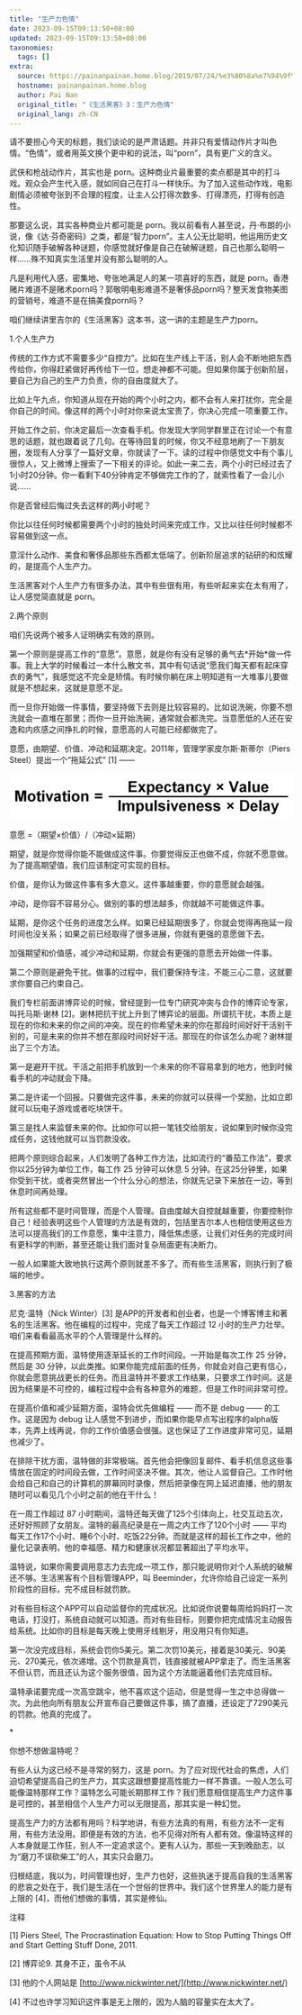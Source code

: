 ```yaml
---
title: "生产力色情"
date: 2023-09-15T09:13:50+08:00
updated: 2023-09-15T09:13:50+08:00
taxonomies:
  tags: []
extra:
  source: https://painanpainan.home.blog/2019/07/24/%e3%80%8a%e7%94%9f%e6%b4%bb%e9%bb%91%e5%ae%a2%e3%80%8b3%ef%bc%9a%e7%94%9f%e4%ba%a7%e5%8a%9b%e8%89%b2%e6%83%85/
  hostname: painanpainan.home.blog
  author: Pai Nan
  original_title: "《生活黑客》3：生产力色情"
  original_lang: zh-CN
---
```


请不要担心今天的标题，我们谈论的是严肃话题。并非只有爱情动作片才叫色情。“色情”，或者用英文换个更中和的说法，叫“porn”，具有更广义的含义。

武侠和枪战动作片，其实也是 porn。这种商业片最重要的卖点都是其中的打斗戏。观众会产生代入感，就如同自己在打斗一样快乐。为了加入这些动作戏，电影剧情必须被夸张到不合理的程度，让主人公打得次数多、打得漂亮，打得有创造性。

那要这么说，其实各种商业片都可能是 porn。我以前看有人甚至说，丹·布朗的小说，像《达·芬奇密码》之类，都是“智力porn”。主人公无比聪明，他运用历史文化知识随手破解各种谜题，你感觉就好像是自己在破解谜题，自己也那么聪明一样……殊不知真实生活里并没有那么聪明的人。

凡是利用代入感，密集地、夸张地满足人的某一项喜好的东西，就是 porn。香港赌片难道不是赌术porn吗？郭敬明电影难道不是奢侈品porn吗？整天发食物美图的营销号，难道不是在搞美食porn吗？

咱们继续讲里吉尔的《生活黑客》这本书，这一讲的主题是生产力porn。

1.个人生产力

传统的工作方式不需要多少“自控力”。比如在生产线上干活，别人会不断地把东西传给你，你得赶紧做好再传给下一位，想走神都不可能。但如果你属于创新阶层，要自己为自己的生产力负责，你的自由度就大了。

比如上午九点，你知道从现在开始的两个小时之内，都不会有人来打扰你，完全是你自己的时间。像这样的两个小时对你来说太宝贵了，你决心完成一项重要工作。

开始工作之前，你决定最后一次查看手机。你发现大学同学群里正在讨论一个有意思的话题，就也跟着说了几句。在等待回复的时候，你又不经意地刷了一下朋友圈，发现有人分享了一篇好文章，你就读了一下。读的过程中你感觉文中有个事儿很惊人，又上微博上搜索了一下相关的评论。如此一来二去，两个小时已经过去了1小时20分钟。你一看剩下40分钟肯定不够做完工作的了，就索性看了一会儿小说……

你是否曾经后悔过失去这样的两小时呢？

你比以往任何时候都需要两个小时的独处时间来完成工作，又比以往任何时候都不容易做到这一点。

意淫什么动作、美食和奢侈品那些东西都太低端了。创新阶层追求的钻研的和炫耀的，是提高个人生产力。

生活黑客对个人生产力有很多办法，其中有些很有用，有些听起来实在太有用了，让人感觉简直就是 porn。

2.两个原则

咱们先说两个被多人证明确实有效的原则。

第一个原则是提高工作的“意愿”。意愿，就是你有没有足够的勇气去\*开始\*做一件事。我上大学的时候看过一本什么散文书，其中有句话说“愿我们每天都有起床穿衣的勇气”，我感觉这不完全是矫情。有时候你躺在床上明知道有一大堆事儿要做就是不想起来，这就是意愿不足。

而一旦你开始做一件事情，要坚持做下去则是比较容易的。比如说洗碗，你要不想洗就会一直堆在那里；而你一旦开始洗碗，通常就会都洗完。当意愿低的人还在安逸和内疚感之间挣扎的时候，意愿高的人可能已经都做完了。

意愿，由期望、价值、冲动和延期决定。2011年，管理学家皮尔斯·斯蒂尔（Piers Steel）提出一个“拖延公式” \[1\] —— 

![](image-258.jpg)

意愿 =（期望×价值）/（冲动×延期）

期望，就是你觉得你能不能做成这件事。你要觉得反正也做不成，你就不愿意做。为了提高期望值，我们应该制定可实现的目标。

价值，是你认为做这件事有多大意义。这件事越重要，你的意愿就会越强。

冲动，是你容不容易分心。做别的事的想法越多，你就越不可能做这件事。

延期，是你这个任务的进度怎么样。如果已经延期很多了，你就会觉得再拖延一段时间也没关系；如果之前已经取得了很多进展，你就有更强的意愿做下去。

加强期望和价值感，减少冲动和延期，你就会有更强的意愿去开始做一件事。

第二个原则是避免干扰。做事的过程中，我们要保持专注，不能三心二意，这就要求你要自己约束自己。

我们专栏前面讲博弈论的时候，曾经提到一位专门研究冲突与合作的博弈论专家，叫托马斯·谢林 \[2\]。谢林把抗干扰上升到了博弈论的层面。所谓抗干扰，本质上是现在的你和未来的你之间的冲突。现在的你希望未来的你在那段时间好好干活别干别的，可是未来的你并不想在那段时间好好干活。那现在的你该怎么办呢？谢林提出了三个方法。

第一是避开干扰。干活之前把手机放到一个未来的你不容易拿到的地方，他到时候看手机的冲动就会下降。

第二是许诺一个回报。只要做完这件事，未来的你就可以获得一个奖励，比如立即就可以玩电子游戏或者吃块饼干。

第三是找人来监督未来的你。比如你可以把一笔钱交给朋友，说如果到时候你没完成任务，这钱他就可以当罚款没收。

把两个原则综合起来，人们发明了各种工作方法，比如流行的“番茄工作法”，要求你以25分钟为单位工作，每工作 25 分钟可以休息 5 分钟。在这25分钟里，如果你受到干扰，或者突然冒出一个什么分心的想法，你就先记录下来放在一边，等到休息时间再处理。

所有这些都不是时间管理，而是个人管理。自由度越大自控就越重要，你要控制你自己！经验表明这些个人管理的方法是有效的，包括里吉尔本人也相信使用这些方法可以提高我们的工作意愿，集中注意力，降低焦虑感，让我们对任务的完成时间有更科学的判断，甚至还能让我们面对复杂局面更有决断力。

一般人如果能大致地执行这两个原则就差不多了。而有些生活黑客，则执行到了极端的地步。

3.黑客的方法

尼克·温特（Nick Winter）\[3\] 是APP的开发者和创业者，也是一个博客博主和著名的生活黑客。他在编程的过程中，完成了每天工作超过 12 小时的生产力壮举。咱们来看看最高水平的个人管理是什么样的。

在提高预期方面，温特使用逐渐延长的工作时间段。一开始是每次工作 25 分钟，然后是 30 分钟，以此类推。如果你能完成前面的任务，你就会对自己更有信心，你就会愿意挑战更长的任务。而且温特并不要求工作结果，只要求工作时间。这是因为结果是不可控的，编程过程中会有各种意外的难题，但是工作时间非常可控。

在提高价值和减少延期方面，温特会优先做编程 —— 而不是 debug —— 的工作。这是因为 debug 让人感觉不到进步，而如果你能早点写出程序的alpha版本，先弄上线再说，你的工作价值感会很强。这也保证了工作进度非常可见，延期也减少了。

在排除干扰方面，温特做的非常极端。首先他会把像回复邮件、看手机信息这些事情放在固定的时间段去做，工作时间坚决不做。其次，他让人监督自己。工作时他会给自己和自己的计算机的屏幕同时录像，然后把录像在网上延迟直播，他的朋友随时可以看见几个小时之前的他在干什么！

在一周工作超过 87 小时期间，温特还每天做了125个引体向上，社交互动五次，还好好照顾了女朋友。温特的最高纪录是在一周之内工作了120个小时 —— 平均每天工作17个小时、睡6个小时、吃饭22分钟。而就是这样的超长工作之中，他的量化记录表明，他的幸福感、精力和健康状况都显著超出了平均水平。

温特说，如果你需要调用意志力去完成一项工作，那只能说明你对个人系统的破解还不够。生活黑客有个目标管理APP，叫 Beeminder，允许你给自己设定一系列阶段性的目标，完不成目标就罚款。

对有些目标这个APP可以自动监督你的完成状况。比如说你说要每周给妈妈打一次电话，打没打，系统自动就可以知道。而对有些目标，则要你把完成情况主动报告给系统。比如你的目标是每天晚上使用牙线剔牙，用没用只有你知道。

第一次没完成目标，系统会罚你5美元。第二次罚10美元，接着是30美元、90美元、270美元，依次递增。这个罚款是真罚，钱直接就被APP拿走了。而生活黑客不但认罚，而且还认为这个服务很值，因为这个方法能逼着他们去完成目标。

温特承诺要完成一次高空跳伞，他不喜欢这个运动，但是觉得一生之中总得做一次。为此他向所有朋友公开宣布自己要做这件事，搞了直播，还设定了7290美元的罚款。他真的完成了。

\*

你想不想做温特呢？

有些人认为这已经不是寻常的努力，这是 porn。为了应对现代社会的焦虑，人们迫切希望提高自己的生产力，其实这跟想要提高性能力一样不靠谱。一般人怎么可能像温特那样工作？温特怎么可能长期那样工作？我们愿意相信提高生产力这件事是可控的，甚至相信个人生产力可以无限提高，那其实是一种幻觉。

提高生产力的方法都有用吗？科学地讲，有些方法真的有用，有些方法不一定有用，有些方法没用。即便是有效的方法，也不见得对所有人都有效。像温特这样的人本身就是工作狂，别人不一定追求这个。更有人认为，那些一天到晚励志，以为“磨刀不误砍柴工”的人，其实只会磨刀。

归根结底，我以为，时间管理也好，生产力也好，这些执迷于提高自我的生活黑客的悲哀之处在于，我们是生活在一个世俗的世界中。我们这个世界里人的能力是有上限的 \[4\]，而他们想做的事情，其实是修仙。

注释

\[1\] Piers Steel, The Procrastination Equation: How to Stop Putting Things Off and Start Getting Stuff Done, 2011.

\[2\] 博弈论9. 其身不正，虽令不从

\[3\] 他的个人网站是 [http://www.nickwinter.net/](http://www.nickwinter.net/)

\[4\] 不过也许学习知识这件事是无上限的，因为人脑的容量实在太大了。

